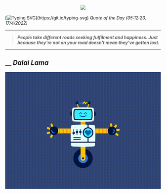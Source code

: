 <p align='center'><img src='https://komarev.com/ghpvc/?username=hungpurdie&label=Total+Vistors&color=brightgreen&style=plastic'></p> 


 [![Typing SVG](https://readme-typing-svg.herokuapp.com?font=Press+Start+2P&color=C2F784&size=35&width=900&height=100&lines=Hello+World%2C+I'm+Hung+!)](https://git.io/typing-svg) 
 _Quote of the Day (05:12:23, 17/4/2022)_
___
>**_People take different roads seeking fulfilment and happiness. Just because they're not on your road doesn't mean they've gotten lost._**
___
## __ **_Dalai Lama_** 
<p align="center"><img src="src/assets/images/robot-dancing-dribble.gif"/></p>